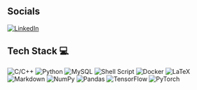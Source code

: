 

<!--
**simonetgordon/simonetgordon** is a ✨ _special_ ✨ repository because its `README.md` (this file) appears on your GitHub profile.

Here are some ideas to get you started:

- 🔭 I’m currently working on ...
- 🌱 I’m currently learning ...
- 👯 I’m looking to collaborate on ...
- 🤔 I’m looking for help with ...
- 💬 Ask me about ...
- 📫 How to reach me: ...
- 😄 Pronouns: ...
- ⚡ Fun fact: ...
-->

## Socials
[![LinkedIn](https://img.shields.io/badge/LinkedIn-%230077B5.svg?logo=linkedin&logoColor=white)](https://www.linkedin.com/in/simonetgordon/) 

## Tech Stack 💻
![C/C++](https://img.shields.io/badge/c-%2300599C.svg?style=flat&logo=c&logoColor=white) ![Python](https://img.shields.io/badge/python-3670A0?style=flat&logo=python&logoColor=ffdd54) ![MySQL](https://img.shields.io/badge/-SQL-blue) ![Shell Script](https://img.shields.io/badge/shell_script-%23121011.svg?style=flat&logo=gnu-bash&logoColor=white) ![Docker](https://img.shields.io/badge/docker-%230db7ed.svg?style=flat&logo=docker&logoColor=white) ![LaTeX](https://img.shields.io/badge/latex-%23008080.svg?style=flat&logo=latex&logoColor=white) ![Markdown](https://img.shields.io/badge/markdown-%23000000.svg?style=flat&logo=markdown&logoColor=white) ![NumPy](https://img.shields.io/badge/numpy-%23013243.svg?style=flat&logo=numpy&logoColor=white) ![Pandas](https://img.shields.io/badge/pandas-%23150458.svg?style=flat&logo=pandas&logoColor=white) ![TensorFlow](https://img.shields.io/badge/TensorFlow-%23FF6F00.svg?style=flat&logo=TensorFlow&logoColor=white) ![PyTorch](https://img.shields.io/badge/PyTorch-%23EE4C2C.svg?style=flat&logo=PyTorch&logoColor=white) 

<!-- ## GitHub Stats
![](https://github-readme-stats.vercel.app/api?username=simonetgordon&theme=nightowl&hide_border=false&include_all_commits=false&count_private=true)<br/>
![](https://github-readme-streak-stats.herokuapp.com/?user=simonetgordon&theme=nightowl&hide_border=false)<br/>
![](https://github-readme-stats.vercel.app/api/top-langs/username=simonetgordon&nightowl&hide_border=false&include_all_commits=false&count_private=true&layout=compact) -->
